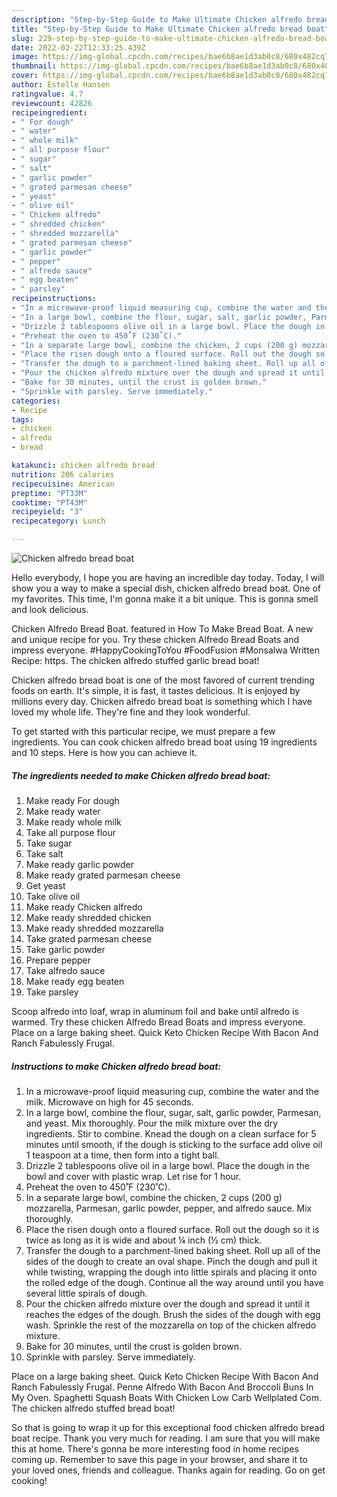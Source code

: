 ```yaml
---
description: "Step-by-Step Guide to Make Ultimate Chicken alfredo bread boat"
title: "Step-by-Step Guide to Make Ultimate Chicken alfredo bread boat"
slug: 229-step-by-step-guide-to-make-ultimate-chicken-alfredo-bread-boat
date: 2022-02-22T12:33:25.439Z
image: https://img-global.cpcdn.com/recipes/bae6b8ae1d3ab0c8/680x482cq70/chicken-alfredo-bread-boat-recipe-main-photo.jpg
thumbnail: https://img-global.cpcdn.com/recipes/bae6b8ae1d3ab0c8/680x482cq70/chicken-alfredo-bread-boat-recipe-main-photo.jpg
cover: https://img-global.cpcdn.com/recipes/bae6b8ae1d3ab0c8/680x482cq70/chicken-alfredo-bread-boat-recipe-main-photo.jpg
author: Estelle Hansen
ratingvalue: 4.7
reviewcount: 42826
recipeingredient:
- " For dough"
- " water"
- " whole milk"
- " all purpose flour"
- " sugar"
- " salt"
- " garlic powder"
- " grated parmesan cheese"
- " yeast"
- " olive oil"
- " Chicken alfredo"
- " shredded chicken"
- " shredded mozzarella"
- " grated parmesan cheese"
- " garlic powder"
- " pepper"
- " alfredo sauce"
- " egg beaten"
- " parsley"
recipeinstructions:
- "In a microwave-proof liquid measuring cup, combine the water and the milk. Microwave on high for 45 seconds."
- "In a large bowl, combine the flour, sugar, salt, garlic powder, Parmesan, and yeast. Mix thoroughly. Pour the milk mixture over the dry ingredients. Stir to combine. Knead the dough on a clean surface for 5 minutes until smooth, if the dough is sticking to the surface add olive oil 1 teaspoon at a time, then form into a tight ball."
- "Drizzle 2 tablespoons olive oil in a large bowl. Place the dough in the bowl and cover with plastic wrap. Let rise for 1 hour."
- "Preheat the oven to 450˚F (230˚C)."
- "In a separate large bowl, combine the chicken, 2 cups (200 g) mozzarella, Parmesan, garlic powder, pepper, and alfredo sauce. Mix thoroughly."
- "Place the risen dough onto a floured surface. Roll out the dough so it is twice as long as it is wide and about ¼ inch (½ cm) thick."
- "Transfer the dough to a parchment-lined baking sheet. Roll up all of the sides of the dough to create an oval shape. Pinch the dough and pull it while twisting, wrapping the dough into little spirals and placing it onto the rolled edge of the dough. Continue all the way around until you have several little spirals of dough."
- "Pour the chicken alfredo mixture over the dough and spread it until it reaches the edges of the dough. Brush the sides of the dough with egg wash. Sprinkle the rest of the mozzarella on top of the chicken alfredo mixture."
- "Bake for 30 minutes, until the crust is golden brown."
- "Sprinkle with parsley. Serve immediately."
categories:
- Recipe
tags:
- chicken
- alfredo
- bread

katakunci: chicken alfredo bread 
nutrition: 206 calories
recipecuisine: American
preptime: "PT33M"
cooktime: "PT43M"
recipeyield: "3"
recipecategory: Lunch

---
```



![Chicken alfredo bread boat](https://img-global.cpcdn.com/recipes/bae6b8ae1d3ab0c8/680x482cq70/chicken-alfredo-bread-boat-recipe-main-photo.jpg)

Hello everybody, I hope you are having an incredible day today. Today, I will show you a way to make a special dish, chicken alfredo bread boat. One of my favorites. This time, I'm gonna make it a bit unique. This is gonna smell and look delicious.

Chicken Alfredo Bread Boat. featured in How To Make Bread Boat. A new and unique recipe for you. Try these chicken Alfredo Bread Boats and impress everyone. #HappyCookingToYou #FoodFusion #Monsalwa Written Recipe: https. The chicken alfredo stuffed garlic bread boat!

Chicken alfredo bread boat is one of the most favored of current trending foods on earth. It's simple, it is fast, it tastes delicious. It is enjoyed by millions every day. Chicken alfredo bread boat is something which I have loved my whole life. They're fine and they look wonderful.


To get started with this particular recipe, we must prepare a few ingredients. You can cook chicken alfredo bread boat using 19 ingredients and 10 steps. Here is how you can achieve it.

<!--inarticleads1-->

##### The ingredients needed to make Chicken alfredo bread boat:

1. Make ready  For dough
1. Make ready  water
1. Make ready  whole milk
1. Take  all purpose flour
1. Take  sugar
1. Take  salt
1. Make ready  garlic powder
1. Make ready  grated parmesan cheese
1. Get  yeast
1. Take  olive oil
1. Make ready  Chicken alfredo
1. Make ready  shredded chicken
1. Make ready  shredded mozzarella
1. Take  grated parmesan cheese
1. Take  garlic powder
1. Prepare  pepper
1. Take  alfredo sauce
1. Make ready  egg beaten
1. Take  parsley


Scoop alfredo into loaf, wrap in aluminum foil and bake until alfredo is warmed. Try these chicken Alfredo Bread Boats and impress everyone. Place on a large baking sheet. Quick Keto Chicken Recipe With Bacon And Ranch Fabulessly Frugal. 

<!--inarticleads2-->

##### Instructions to make Chicken alfredo bread boat:

1. In a microwave-proof liquid measuring cup, combine the water and the milk. Microwave on high for 45 seconds.
1. In a large bowl, combine the flour, sugar, salt, garlic powder, Parmesan, and yeast. Mix thoroughly. Pour the milk mixture over the dry ingredients. Stir to combine. Knead the dough on a clean surface for 5 minutes until smooth, if the dough is sticking to the surface add olive oil 1 teaspoon at a time, then form into a tight ball.
1. Drizzle 2 tablespoons olive oil in a large bowl. Place the dough in the bowl and cover with plastic wrap. Let rise for 1 hour.
1. Preheat the oven to 450˚F (230˚C).
1. In a separate large bowl, combine the chicken, 2 cups (200 g) mozzarella, Parmesan, garlic powder, pepper, and alfredo sauce. Mix thoroughly.
1. Place the risen dough onto a floured surface. Roll out the dough so it is twice as long as it is wide and about ¼ inch (½ cm) thick.
1. Transfer the dough to a parchment-lined baking sheet. Roll up all of the sides of the dough to create an oval shape. Pinch the dough and pull it while twisting, wrapping the dough into little spirals and placing it onto the rolled edge of the dough. Continue all the way around until you have several little spirals of dough.
1. Pour the chicken alfredo mixture over the dough and spread it until it reaches the edges of the dough. Brush the sides of the dough with egg wash. Sprinkle the rest of the mozzarella on top of the chicken alfredo mixture.
1. Bake for 30 minutes, until the crust is golden brown.
1. Sprinkle with parsley. Serve immediately.


Place on a large baking sheet. Quick Keto Chicken Recipe With Bacon And Ranch Fabulessly Frugal. Penne Alfredo With Bacon And Broccoli Buns In My Oven. Spaghetti Squash Boats With Chicken Low Carb Wellplated Com. The chicken alfredo stuffed bread boat! 

So that is going to wrap it up for this exceptional food chicken alfredo bread boat recipe. Thank you very much for reading. I am sure that you will make this at home. There's gonna be more interesting food in home recipes coming up. Remember to save this page in your browser, and share it to your loved ones, friends and colleague. Thanks again for reading. Go on get cooking!
